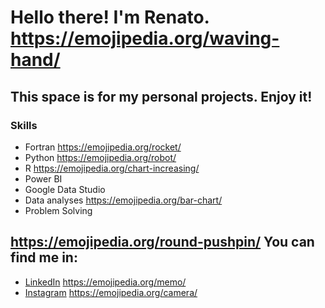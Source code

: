 # Hello there! I'm Renato. https://emojipedia.org/waving-hand/

## This space is for my personal projects. Enjoy it! 

### Skills

* Fortran https://emojipedia.org/rocket/
* Python https://emojipedia.org/robot/
* R https://emojipedia.org/chart-increasing/
* Power BI 
* Google Data Studio
* Data analyses https://emojipedia.org/bar-chart/
* Problem Solving

## https://emojipedia.org/round-pushpin/ You can find me in:

* [LinkedIn](https://www.linkedin.com/in/renato-peixoto/) https://emojipedia.org/memo/
* [Instagram](https://www.instagram.com/peixoto_renato/) https://emojipedia.org/camera/
<!--
**Peixoto-R/Peixoto-R** is a ✨ _special_ ✨ repository because its `README.md` (this file) appears on your GitHub profile.

